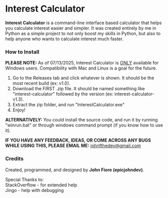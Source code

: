 # Interest Calculator

**Interest Calculator** is a command-line interface based calculator that helps you calculate interest easier and simpler. It was created entirely by me in Python as a simple project to not only boost my skills in Python, but also to help anyone who wants to calculate interest much faster.

### How to Install

**PLEASE NOTE:** As of 07/13/2025, Interest Calculator is <ins>ONLY</ins> available for Windows users. Compatibility with Mac and Linux is a goal for the future.

1. Go to the Releases tab and click whatever is shown. It should be the most recent build (ex: v1.0).
2. Download the FIRST .zip file. It should be named something like "interest-calculator" followed by the version (ex: interest-calculator-v1.3).
3. Extract the zip folder, and run "InterestCalculator.exe"
4. Enjoy!

**ALTERNATIVELY:** You could install the source code, and run it by running "winrun.bat" or through windows command prompt (if you know how to use it).

**IF YOU HAVE ANY FEEDBACK, IDEAS, OR COME ACROSS ANY BUGS WHILE USING THIS, PLEASE EMAIL ME:** [johnfthedev@gmail.com](mailto:johnfthedev@gmail.com)

### Credits
Created, programmed, and designed by **John Fiore (epicjohndev)**.

Special Thanks to:\
StackOverflow - for extended help\
Jingo - help with debugging
